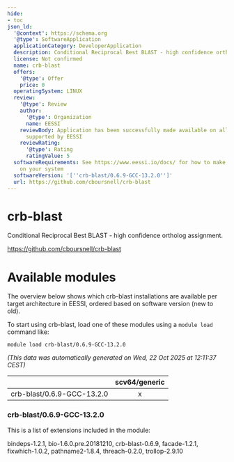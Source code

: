 ```yaml
---
hide:
- toc
json_ld:
  '@context': https://schema.org
  '@type': SoftwareApplication
  applicationCategory: DeveloperApplication
  description: Conditional Reciprocal Best BLAST - high confidence ortholog assignment.
  license: Not confirmed
  name: crb-blast
  offers:
    '@type': Offer
    price: 0
  operatingSystem: LINUX
  review:
    '@type': Review
    author:
      '@type': Organization
      name: EESSI
    reviewBody: Application has been successfully made available on all architectures
      supported by EESSI
    reviewRating:
      '@type': Rating
      ratingValue: 5
  softwareRequirements: See https://www.eessi.io/docs/ for how to make EESSI available
    on your system
  softwareVersion: '[''crb-blast/0.6.9-GCC-13.2.0'']'
  url: https://github.com/cboursnell/crb-blast
---
```


crb-blast
=========


Conditional Reciprocal Best BLAST - high confidence ortholog assignment.

https://github.com/cboursnell/crb-blast
# Available modules


The overview below shows which crb-blast installations are available per target architecture in EESSI, ordered based on software version (new to old).

To start using crb-blast, load one of these modules using a `module load` command like:

```shell
module load crb-blast/0.6.9-GCC-13.2.0
```

*(This data was automatically generated on Wed, 22 Oct 2025 at 12:11:37 CEST)*

| |scv64/generic|
| :---: | :---: |
|crb-blast/0.6.9-GCC-13.2.0|x|


### crb-blast/0.6.9-GCC-13.2.0

This is a list of extensions included in the module:

bindeps-1.2.1, bio-1.6.0.pre.20181210, crb-blast-0.6.9, facade-1.2.1, fixwhich-1.0.2, pathname2-1.8.4, threach-0.2.0, trollop-2.9.10